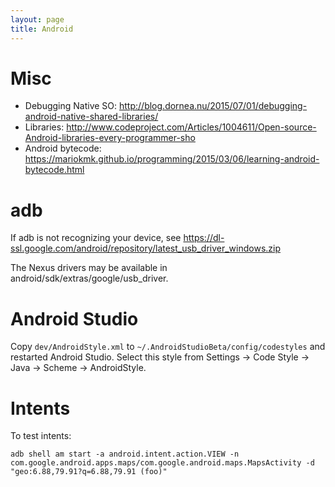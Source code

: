 ```yaml
---
layout: page
title: Android
---
```

# Misc

* Debugging Native SO: http://blog.dornea.nu/2015/07/01/debugging-android-native-shared-libraries/
* Libraries: http://www.codeproject.com/Articles/1004611/Open-source-Android-libraries-every-programmer-sho
* Android bytecode: https://mariokmk.github.io/programming/2015/03/06/learning-android-bytecode.html

# adb

If adb is not recognizing your device, see https://dl-ssl.google.com/android/repository/latest_usb_driver_windows.zip

The Nexus drivers may be available in android/sdk/extras/google/usb_driver.

# Android Studio

Copy `dev/AndroidStyle.xml` to `~/.AndroidStudioBeta/config/codestyles` and restarted Android Studio.
Select this style from Settings -> Code Style -> Java -> Scheme -> AndroidStyle.

# Intents

To test intents:

    adb shell am start -a android.intent.action.VIEW -n com.google.android.apps.maps/com.google.android.maps.MapsActivity -d "geo:6.88,79.91?q=6.88,79.91 (foo)"
